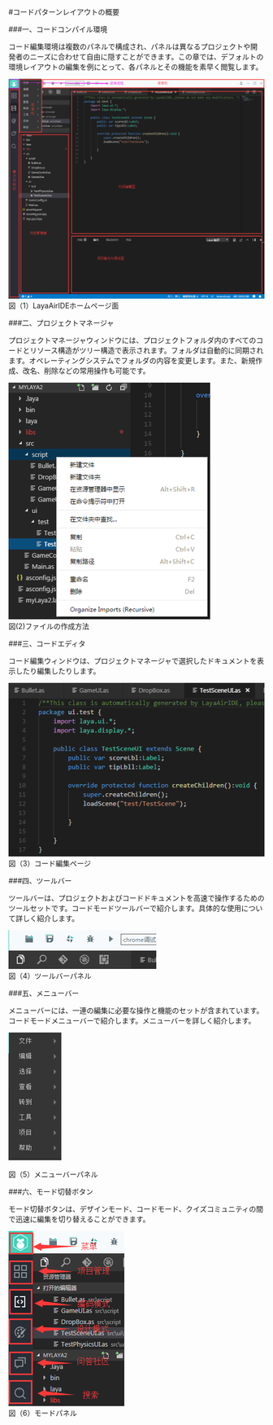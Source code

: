 #コードパターンレイアウトの概要



 



###一、コードコンパイル環境

コード編集環境は複数のパネルで構成され、パネルは異なるプロジェクトや開発者のニーズに合わせて自由に隠すことができます。この章では、デフォルトの環境レイアウトの編集を例にとって、各パネルとその機能を素早く閲覧します。

![blob.png](img/1.png)<br/>
図（1）LayaAirIDEホームページ面



###二、プロジェクトマネージャ

プロジェクトマネージャウィンドウには、プロジェクトフォルダ内のすべてのコードとリソース構造がツリー構造で表示されます。フォルダは自動的に同期されます。オペレーティングシステムでフォルダの内容を変更します。また、新規作成、改名、削除などの常用操作も可能です。

![blob.png](img/2.png)<br/>
図(2)ファイルの作成方法



 



###三、コードエディタ

コード編集ウィンドウは、プロジェクトマネージャで選択したドキュメントを表示したり編集したりします。

![blob.png](img/3.png)<br/>
図（3）コード編集ページ



###四、ツールバー

ツールバーは、プロジェクトおよびコードドキュメントを高速で操作するためのツールセットです。コードモードツールバーで紹介します。具体的な使用について詳しく紹介します。



 ![blob.png](img/4.png)<br/>
図（4）ツールバーパネル



 







###五、メニューバー

メニューバーには、一連の編集に必要な操作と機能のセットが含まれています。コードモードメニューバーで紹介します。メニューバーを詳しく紹介します。

![blob.png](img/5.png)<br/>

図（5）メニューバーパネル



 







###六、モード切替ボタン

モード切替ボタンは、デザインモード、コードモード、クイズコミュニティの間で迅速に編集を切り替えることができます。

![blob.png](img/6.png)<br/>
図（6）モードパネル